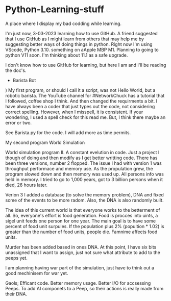 # Python-Learning-stuff
A place where I display my bad codding while learning.

I'm just now, 3-03-2023 learning how to use GitHub. A friend suggested that I use GitHub as I might learn from others that may help me by suggesting better ways of doing things in python. Right now I'm using VScode, Python 3.10. something on aApple MBP M1. Planning to going to python V11 soon. I'm thinking about 11.1 as a safe upgrade.

I don't know how to use GitHub for learning, but here I am and I'll be reading the doc's.

- Barista Bot

) My first program, or should I call it a script, was not Hello World, but a robotic barista. The YouTube channel for #NetworkChuck has a tutorial that I followed, coffee shop I think. And then changed the requirments a bit. I have always been a coder that just types out the code, not considering correct spelling. However, when I misspell, it is consistent. If your wondering, I used a spell check for this read me. But, I think there maybe an error or two.

See Barista.py for the code. I will add more as time permits.

My second program World Simulation

World simulation program II. A constant evelution in code.
Just a project I though of doing and then modify
as I get better writting code. There has been three versions, number 2
flopped. The issue I had with version 1 was throughput performace and
memory use. As the propulation grew, the program slowed down and then 
memory was used up. All persons info was held in memory. I tried to go
to 1,000 years, got to 3 billion persons when it died, 26 hours later.

Verion 3 I added a database (to solve the memory problem), DNA and 
fixed some of the events to be more radom. Also, the DNA is also 
randomly built.

The idea of this current world is that everyone works to the betterment of
all. So, everyone's effort is food generation. Food is procces into uints,
a sigel unit feeds one person for one year. The main goal is to have some
percent of food unit surpules. If the population plus 2% (popultion * 1.02)
is greater than the number of food units, people die. Famnime affects
food units. 

Murder has been added based in ones DNA. At this point, I have six bits 
unassigned that I want to assign, just not sure what attribute to add to
the peeps yet.

I am planning having war part of the simulation, just have to think out a 
good mechinisem for war yet.

Gaols; 
Efficant code.
Better memory usage.
Better I/O for accsessing Peeps.
To add AI componets to a Peep, so their actions is really made from their
 DNA.

